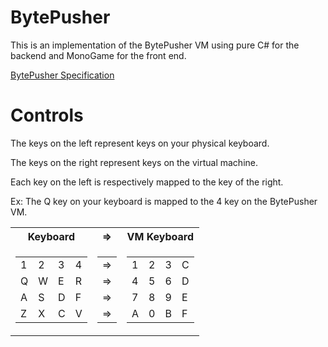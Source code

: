 # BytePusher

This is an implementation of the BytePusher VM using pure C# for the backend and MonoGame for the front end.

[BytePusher Specification](https://esolangs.org/wiki/BytePusher)

# Controls

The keys on the left represent keys on your physical keyboard.

The keys on the right represent keys on the virtual machine.

Each key on the left is respectively mapped to the key of the right.

Ex: The Q key on your keyboard is mapped to the 4 key on the BytePusher VM.

<table>
<tr><th>Keyboard</th><th>=></th><th>VM Keyboard</th></tr>
<tr><td>

|  |  |  |  |   
|---|---|---|---|
| 1 | 2 | 3 | 4 |    
| Q | W | E | R |   
| A | S | D | F |    
| Z | X | C | V | 

</td><td>

||
|---
|=>|
|=>|
|=>|
|=>|

</td><td>

|  |  |  |  |   
|---|---|---|---|
| 1 | 2 | 3 | C |    
| 4 | 5 | 6 | D |   
| 7 | 8 | 9 | E |    
| A | 0 | B | F | 


</td></tr> </table>

 



